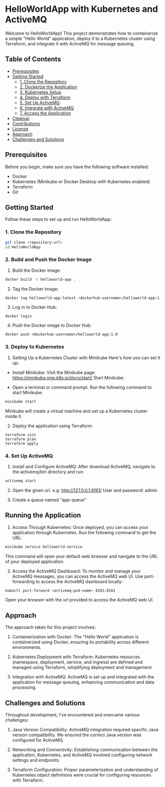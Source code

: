 # HelloWorldApp with Kubernetes and ActiveMQ

Welcome to HelloWorldApp! This project demonstrates how to containerize a simple "Hello World" application, deploy it to a Kubernetes cluster using Terraform, and integrate it with ActiveMQ for message queuing.

## Table of Contents

- [Prerequisites](#prerequisites)
- [Getting Started](#getting-started)
  - [1. Clone the Repository](#1-clone-the-repository)
  - [2. Dockerize the Application](#2-dockerize-the-application)
  - [3. Kubernetes Setup](#3-kubernetes-setup)
  - [4. Deploy with Terraform](#4-deploy-with-terraform)
  - [5. Set Up ActiveMQ](#5-set-up-activemq)
  - [6. Integrate with ActiveMQ](#6-integrate-with-activemq)
  - [7. Access the Application](#7-access-the-application)
- [Cleanup](#cleanup)
- [Contributions](#contributions)
- [License](#license)
- [Approach](#approach)
- [Challenges and Solutions](#challenges-and-solutions)

## Prerequisites

Before you begin, make sure you have the following software installed:

- Docker
- Kubernetes (Minikube or Docker Desktop with Kubernetes enabled)
- Terraform
- Git

## Getting Started

Follow these steps to set up and run HelloWorldApp:

### 1. Clone the Repository

```sh
git clone <repository-url>
cd HelloWorldApp
```

### 2. Build and Push the Docker Image
1. Build the Docker image:
```sh
docker build -t helloworld-app .
```
2. Tag the Docker image:
```sh
docker tag helloworld-app:latest <dockerhub-username>/helloworld-app:1.0
```

3. Log in to Docker Hub:
```
docker login
```

4. Push the Docker image to Docker Hub:
```
docker push <dockerhub-username>/helloworld-app:1.0
```

### 3. Deploy to Kubernetes
1. Setting Up a Kubernetes Cluster with Minikube
Here's how you can set it up:

- Install Minikube: Visit the Minikube page: https://minikube.sigs.k8s.io/docs/start/
Start Minikube:

- Open a terminal or command prompt.
Run the following command to start Minikube:
```sh
minikube start
```
Minikube will create a virtual machine and set up a Kubernetes cluster inside it.

2. Deploy the application using Terraform:
```
terraform init
terraform plan
terraform apply
```



### 4. Set Up ActiveMQ
1. Install and Configure ActiveMQ:
After download ActiveMQ, navigate to the activemq/bin directory and run:
```sh
activemq start
```
2. Open the given url. e.g: http://127.0.0.1:8161/
User and password: admin

3. Create a queue named "app-queue"



## Running the Application
1. Access Through Kubernetes: Once deployed, you can access your application through Kubernetes. Run the following command to get the URL:
```sh
minikube service helloworld-service
```

This command will open your default web browser and navigate to the URL of your deployed application.

2. Access the ActiveMQ Dashboard: To monitor and manage your ActiveMQ messages, you can access the ActiveMQ web UI. Use port-forwarding to access the ActiveMQ dashboard locally:

```sh
kubectl port-forward <activemq-pod-name> 8161:8161
```

Open your browser with the url provided to access the ActiveMQ web UI.

## Approach
The approach taken for this project involves:

1. Containerization with Docker: The "Hello World" application is containerized using Docker, ensuring its portability across different environments.

2. Kubernetes Deployment with Terraform: Kubernetes resources (namespace, deployment, service, and ingress) are defined and managed using Terraform, simplifying deployment and management.

3. Integration with ActiveMQ: ActiveMQ is set up and integrated with the application for message queuing, enhancing communication and data processing.

## Challenges and Solutions
Throughout development, I've encountered and overcame various challenges:

1. Java Version Compatibility: ActiveMQ integration required specific Java version compatibility. We ensured the correct Java version was configured for ActiveMQ.

2. Networking and Connectivity: Establishing communication between the application, Kubernetes, and ActiveMQ involved configuring network settings and endpoints.

3. Terraform Configuration: Proper parameterization and understanding of Kubernetes object definitions were crucial for configuring resources with Terraform.
